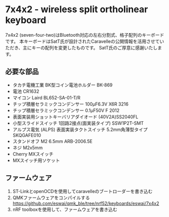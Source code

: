 # 7x4x2 - wireless split ortholinear keyboard

7x4x2 (seven-four-two)はBluetooth対応の左右分割式、格子配列のキーボードです。
本キーボードはSatT氏が設計されたCaravelleの公開情報を活用させていただき、主にキーの配列を変更したものです。
SatT氏のご厚意に感謝いたします。

## 必要な部品

- タカチ電機工業 BK型コイン電池ホルダー BK-869
- 電池 CR1632
- マイコン Laird BL652-SA-01-T/R 
- チップ積層セラミックコンデンサー 100μF6.3V X6R 3216
- チップ積層セラミックコンデンサー 0.1μF50V F 2012
- 表面実装用ショットキーバリアダイオード (40V2A)SS2040FL
- 小型スライドスイッチ 1回路2接点(面実装タイプ)  SSW1P2T-SMT
- アルプス電気 (ALPS) 表面実装タクトスイッチ 5.2mm角薄型タイプ SKQGAFE010
- スタンドオフ M2 6.5mm ARB-2006.5E　
- ネジ M2x5mm
- Cherry MXスイッチ
- MXスイッチ用ソケット

## ファームウェア

1. ST-LinkとopenOCDを使用してcaravelleのブートローダーを書き込む
2. QMKファームウェアをコンパイルする https://github.com/eswai/qmk_ble/tree/nrf52/keyboards/eswai/7x4x2
3. nRF toolboxを使用して、ファームウェアを書き込む
